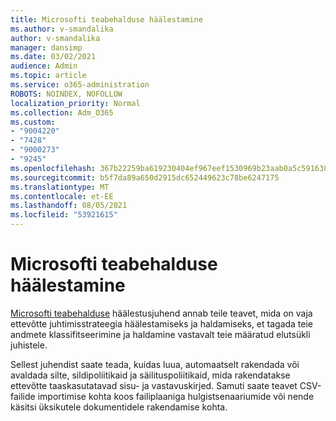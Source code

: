 ```yaml
---
title: Microsofti teabehalduse häälestamine
ms.author: v-smandalika
author: v-smandalika
manager: dansimp
ms.date: 03/02/2021
audience: Admin
ms.topic: article
ms.service: o365-administration
ROBOTS: NOINDEX, NOFOLLOW
localization_priority: Normal
ms.collection: Adm_O365
ms.custom:
- "9004220"
- "7428"
- "9000273"
- "9245"
ms.openlocfilehash: 367b22259ba619230404ef967eef1530969b23aab0a5c5916382fd19cdb5986d
ms.sourcegitcommit: b5f7da89a650d2915dc652449623c78be6247175
ms.translationtype: MT
ms.contentlocale: et-EE
ms.lasthandoff: 08/05/2021
ms.locfileid: "53921615"
---
```

# <a name="set-up-microsoft-information-governance"></a>Microsofti teabehalduse häälestamine

[Microsofti teabehalduse](https://go.microsoft.com/fwlink/?linkid=2146529) häälestusjuhend annab teile teavet, mida on vaja ettevõtte juhtimisstrateegia häälestamiseks ja haldamiseks, et tagada teie andmete klassifitseerimine ja haldamine vastavalt teie määratud elutsükli juhistele.

Sellest juhendist saate teada, kuidas luua, automaatselt rakendada või avaldada silte, sildipoliitikaid ja säilituspoliitikaid, mida rakendatakse ettevõtte taaskasutatavad sisu- ja vastavuskirjed. Samuti saate teavet CSV-failide importimise kohta koos failiplaaniga hulgistsenaariumide või nende käsitsi üksikutele dokumentidele rakendamise kohta.
